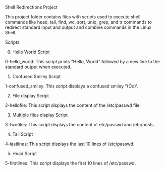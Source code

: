 Shell Redirections Project

This project folder contains files with scripts used to execute shell commands like head, tail, find, wc, sort, uniq, grep, and tr commands to redirect standard input and output and combine commands in the Linux Shell.

Scripts

0. Hello World Script

0-hello_world: This script prints "Hello, World" followed by a new line to the standard output when 	executed.

1. Confused Smiley Script

1-confused_smiley: This script displays a confused smiley "(Ôo)'.

2. File display Script

2-hellofile: This script displays the content of the /etc/passwd file.

3. Multiple files display Script

3-twofiles: This script displays the content of etc/passwd and /etc/hosts.

4. Tail Script

4-lastlines: This script displays the last 10 lines of /etc/passwd.

5. Head Script

5-firstlines: This script displays the first 10 lines of /etc/passwd.
